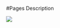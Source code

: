 #Pages Description

![](https://github.com/adityavyasbme/GetSetHedge/blob/master/data/images/Pages_structure.jpg?raw=true)
